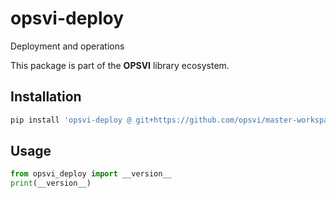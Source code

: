 # opsvi-deploy

Deployment and operations

This package is part of the **OPSVI** library ecosystem.

## Installation

```bash
pip install 'opsvi-deploy @ git+https://github.com/opsvi/master-workspace.git#subdirectory=libs/opsvi-deploy'
```

## Usage

```python
from opsvi_deploy import __version__
print(__version__)
```
